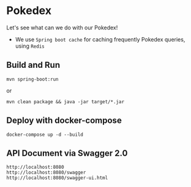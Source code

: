 # Pokedex
Let's see what can we do with our Pokedex!
- We use `Spring boot cache` for caching frequently Pokedex queries, using `Redis`

## Build and Run
```
mvn spring-boot:run
```
or
```
mvn clean package && java -jar target/*.jar
```

## Deploy with docker-compose
```
docker-compose up -d --build
```

## API Document via Swagger 2.0
```
http://localhost:8080
http://localhost:8080/swagger
http://localhost:8080/swagger-ui.html
```
